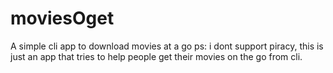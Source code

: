 # moviesOget
A simple cli app to download movies at a go 
ps: i dont support piracy, this is just an app that tries to help people get their movies on the go from cli.

